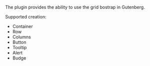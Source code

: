 The plugin provides the ability to use the grid bostrap in Gutenberg.

Supported creation:
- Container
- Row
- Columns
- Button
- Tooltip
- Alert
- Budge